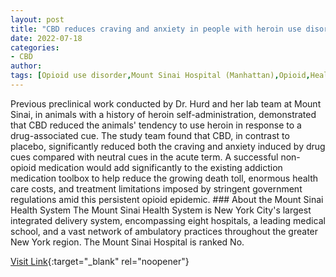 ```yaml
---
layout: post
title: "CBD reduces craving and anxiety in people with heroin use disorder"
date: 2022-07-18
categories:
- CBD
author: 
tags: [Opioid use disorder,Mount Sinai Hospital (Manhattan),Opioid,Health,Heroin,Cannabidiol,Clinical medicine,Health care,Health sciences,Medical specialties,Drugs,Medicine]
---
```



Previous preclinical work conducted by Dr. Hurd and her lab team at Mount Sinai, in animals with a history of heroin self-administration, demonstrated that CBD reduced the animals' tendency to use heroin in response to a drug-associated cue. The study team found that CBD, in contrast to placebo, significantly reduced both the craving and anxiety induced by drug cues compared with neutral cues in the acute term. A successful non-opioid medication would add significantly to the existing addiction medication toolbox to help reduce the growing death toll, enormous health care costs, and treatment limitations imposed by stringent government regulations amid this persistent opioid epidemic. ###  About the Mount Sinai Health System  The Mount Sinai Health System is New York City's largest integrated delivery system, encompassing eight hospitals, a leading medical school, and a vast network of ambulatory practices throughout the greater New York region. The Mount Sinai Hospital is ranked No.

[Visit Link](https://www.eurekalert.org/news-releases/686368){:target="_blank" rel="noopener"}


